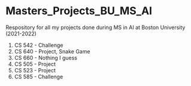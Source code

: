 # Masters_Projects_BU_MS_AI
Respository for all my projects done during MS in AI at Boston University (2021-2022)

1. CS 542 - Challenge
2. CS 640 - Project, Snake Game
4. CS 660 - Nothing I guess
5. CS 505 - Project
6. CS 523 - Project
7. CS 585 - Challenge
